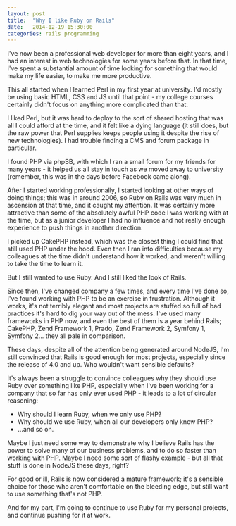 ```yaml
---
layout: post
title:  "Why I like Ruby on Rails"
date:   2014-12-19 15:30:00
categories: rails programming
---
```

I've now been a professional web developer for more than eight years, and I had an interest
in web technologies for some years before that. In that time, I've spent a substantial amount
of time looking for something that would make my life easier, to make me more productive.

This all started when I learned Perl in my first year at university. I'd mostly be using
basic HTML, CSS and JS until that point - my college courses certainly didn't focus on anything
more complicated than that.

I liked Perl, but it was hard to deploy to the sort of shared hosting that was all I could
afford at the time, and it felt like a dying language (it still does, but the raw power that
Perl supplies keeps people using it despite the rise of new technologies). I had trouble finding
a CMS and forum package in particular.

I found PHP via phpBB, with which I ran a small forum for my friends for many years - it helped
us all stay in touch as we moved away to university (remember, this was in the days before 
Facebook came along).

After I started working professionally, I started looking at other ways of doing things; this was
in around 2006, so Ruby on Rails was very much in ascension at that time, and it caught my
attention. It was certainly more attractive than some of the absolutely awful PHP code I was working
with at the time, but as a junior developer I had no influence and not really enough experience to
push things in another direction.

I picked up CakePHP instead, which was the closest thing I could find that still used PHP under the
hood. Even then I ran into difficulties because my colleagues at the time didn't understand how it
worked, and weren't willing to take the time to learn it.

But I still wanted to use Ruby. And I still liked the look of Rails.

Since then, I've changed company a few times, and every time I've done so, I've found working with
PHP to be an exercise in frustration. Although it works, it's not terribly elegant and most projects
are stuffed so full of bad practices it's hard to dig your way out of the mess. I've used many
frameworks in PHP now, and even the best of them is a year behind Rails; CakePHP, Zend Framework 1,
Prado, Zend Framework 2, Symfony 1, Symfony 2... they all pale in comparison.

These days, despite all of the attention being generated around NodeJS, I'm still convinced that
Rails is good enough for most projects, especially since the release of 4.0 and up. Who wouldn't
want sensible defaults?

It's always been a struggle to convince colleagues why they should use Ruby over something like PHP,
especially when I've been working for a company that so far has only ever used PHP - it leads to
a lot of circular reasoning:

- Why should I learn Ruby, when we only use PHP? 
- Why should we use Ruby, when all our developers only know PHP?
- ...and so on.

Maybe I just need some way to demonstrate why I believe Rails has the power to solve many of our
business problems, and to do so faster than working with PHP. Maybe I need some sort of flashy
example - but all that stuff is done in NodeJS these days, right?

For good or ill, Rails is now considered a mature framework; it's a sensible choice for those who
aren't comfortable on the bleeding edge, but still want to use something that's not PHP.

And for my part, I'm going to continue to use Ruby for my personal projects, and continue pushing
for it at work.
